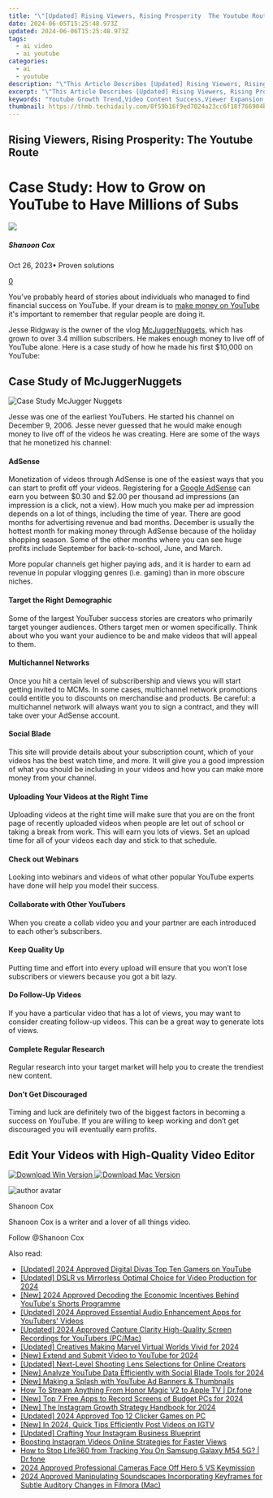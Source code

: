 ```yaml
---
title: "\"[Updated] Rising Viewers, Rising Prosperity  The Youtube Route\""
date: 2024-06-05T15:25:48.973Z
updated: 2024-06-06T15:25:48.973Z
tags:
  - ai video
  - ai youtube
categories:
  - ai
  - youtube
description: "\"This Article Describes [Updated] Rising Viewers, Rising Prosperity: The Youtube Route\""
excerpt: "\"This Article Describes [Updated] Rising Viewers, Rising Prosperity: The Youtube Route\""
keywords: "Youtube Growth Trend,Video Content Success,Viewer Expansion Impact,Profit Through YouTube,Viewership Increase Benefits,Digital Media Prosperity,Online Platform Gain"
thumbnail: https://thmb.techidaily.com/8f59b16f9ed7024a23cc6f18f766904b6f418e4c5b8df6a84d93cf668a943550.jpg
---
```


## Rising Viewers, Rising Prosperity: The Youtube Route

# Case Study: How to Grow on YouTube to Have Millions of Subs

![](https://images.wondershare.com/filmora/article-images/shannon-cox.jpg)

##### Shanoon Cox

 Oct 26, 2023• Proven solutions

[0](#commentsBoxSeoTemplate)

You’ve probably heard of stories about individuals who managed to find financial success on YouTube. If your dream is to [make money on YouTube](https://tools.techidaily.com/wondershare/filmora/download/) it's important to remember that regular people are doing it.

Jesse Ridgway is the owner of the vlog [McJuggerNuggets](https://www.youtube.com/user/McJuggerNuggets), which has grown to over 3.4 million subscribers. He makes enough money to live off of YouTube alone. Here is a case study of how he made his first $10,000 on YouTube:

## Case Study of McJuggerNuggets

![Case Study McJugger Nuggets](https://images.wondershare.com/filmora/article-images/case-study-mcjugger-nuggets.jpg)

Jesse was one of the earliest YouTubers. He started his channel on December 9, 2006\. Jesse never guessed that he would make enough money to live off of the videos he was creating. Here are some of the ways that he monetized his channel:

#### AdSense

Monetization of videos through AdSense is one of the easiest ways that you can start to profit off your videos. Registering for a [Google AdSense](https://www.google.com/adsense/start/#?modal%5Factive=none) can earn you between $0.30 and $2.00 per thousand ad impressions (an impression is a click, not a view). How much you make per ad impression depends on a lot of things, including the time of year. There are good months for advertising revenue and bad months. December is usually the hottest month for making money through AdSense because of the holiday shopping season. Some of the other months where you can see huge profits include September for back-to-school, June, and March.

More popular channels get higher paying ads, and it is harder to earn ad revenue in popular vlogging genres (i.e. gaming) than in more obscure niches.

#### Target the Right Demographic

Some of the largest YouTuber success stories are creators who primarily target younger audiences. Others target men or women specifically. Think about who you want your audience to be and make videos that will appeal to them.

#### Multichannel Networks

Once you hit a certain level of subscribership and views you will start getting invited to MCMs. In some cases, multichannel network promotions could entitle you to discounts on merchandise and products. Be careful: a multichannel network will always want you to sign a contract, and they will take over your AdSense account.

#### Social Blade

This site will provide details about your subscription count, which of your videos has the best watch time, and more. It will give you a good impression of what you should be including in your videos and how you can make more money from your channel.

#### Uploading Your Videos at the Right Time

Uploading videos at the right time will make sure that you are on the front page of recently uploaded videos when people are let out of school or taking a break from work. This will earn you lots of views. Set an upload time for all of your videos each day and stick to that schedule.

#### Check out Webinars

Looking into webinars and videos of what other popular YouTube experts have done will help you model their success.

#### Collaborate with Other YouTubers

When you create a collab video you and your partner are each introduced to each other’s subscribers.

#### Keep Quality Up

Putting time and effort into every upload will ensure that you won’t lose subscribers or viewers because you got a bit lazy.

#### Do Follow-Up Videos

If you have a particular video that has a lot of views, you may want to consider creating follow-up videos. This can be a great way to generate lots of views.

#### Complete Regular Research

Regular research into your target market will help you to create the trendiest new content.

#### Don't Get Discouraged

Timing and luck are definitely two of the biggest factors in becoming a success on YouTube. If you are willing to keep working and don’t get discouraged you will eventually earn profits.

## Edit Your Videos with High-Quality Video Editor

[![Download Win Version](https://images.wondershare.com/filmora/guide/download-btn-win.jpg) ](https://tools.techidaily.com/wondershare/filmora/download/) [![Download Mac Version](https://images.wondershare.com/filmora/guide/download-btn-mac.jpg) ](https://tools.techidaily.com/wondershare/filmora/download/)

![author avatar](https://images.wondershare.com/filmora/article-images/shannon-cox.jpg)

Shanoon Cox

Shanoon Cox is a writer and a lover of all things video.

Follow @Shanoon Cox

<span class="atpl-alsoreadstyle">Also read:</span>
<div><ul>
<li><a href="https://facebook-video-share.techidaily.com/updated-2024-approved-digital-divas-top-ten-gamers-on-youtube/"><u>[Updated] 2024 Approved  Digital Divas  Top Ten Gamers on YouTube</u></a></li>
<li><a href="https://facebook-video-share.techidaily.com/updated-dslr-vs-mirrorless-optimal-choice-for-video-production-for-2024/"><u>[Updated] DSLR vs Mirrorless  Optimal Choice for Video Production for 2024</u></a></li>
<li><a href="https://facebook-video-share.techidaily.com/new-2024-approved-decoding-the-economic-incentives-behind-youtubes-shorts-programme/"><u>[New] 2024 Approved  Decoding the Economic Incentives Behind YouTube's Shorts Programme</u></a></li>
<li><a href="https://facebook-video-share.techidaily.com/updated-2024-approved-essential-audio-enhancement-apps-for-youtubers-videos/"><u>[Updated] 2024 Approved  Essential Audio Enhancement Apps for YouTubers' Videos</u></a></li>
<li><a href="https://facebook-video-share.techidaily.com/updated-2024-approved-capture-clarity-high-quality-screen-recordings-for-youtubers-pcmac/"><u>[Updated] 2024 Approved  Capture Clarity  High-Quality Screen Recordings for YouTubers (PC/Mac)</u></a></li>
<li><a href="https://facebook-video-share.techidaily.com/updated-creatives-making-marvel-virtual-worlds-vivid-for-2024/"><u>[Updated] Creatives Making Marvel Virtual Worlds Vivid for 2024</u></a></li>
<li><a href="https://facebook-video-share.techidaily.com/new-extend-and-submit-video-to-youtube-for-2024/"><u>[New] Extend and Submit Video to YouTube for 2024</u></a></li>
<li><a href="https://facebook-video-share.techidaily.com/updated-next-level-shooting-lens-selections-for-online-creators/"><u>[Updated] Next-Level Shooting  Lens Selections for Online Creators</u></a></li>
<li><a href="https://facebook-video-share.techidaily.com/new-analyze-youtube-data-efficiently-with-social-blade-tools-for-2024/"><u>[New] Analyze YouTube Data Efficiently with Social Blade Tools for 2024</u></a></li>
<li><a href="https://facebook-video-share.techidaily.com/new-making-a-splash-with-youtube-ad-banners-and-thumbnails/"><u>[New] Making a Splash with YouTube Ad Banners & Thumbnails</u></a></li>
<li><a href="https://screen-mirror.techidaily.com/how-to-stream-anything-from-honor-magic-v2-to-apple-tv-drfone-by-drfone-android/"><u>How To Stream Anything From Honor Magic V2 to Apple TV | Dr.fone</u></a></li>
<li><a href="https://screen-capture.techidaily.com/new-top-7-free-apps-to-record-screens-of-budget-pcs-for-2024/"><u>[New] Top 7 Free Apps to Record Screens of Budget PCs for 2024</u></a></li>
<li><a href="https://instagram-video-recordings.techidaily.com/new-the-instagram-growth-strategy-handbook-for-2024/"><u>[New] The Instagram Growth Strategy Handbook for 2024</u></a></li>
<li><a href="https://screen-video-capture.techidaily.com/updated-2024-approved-top-12-clicker-games-on-pc/"><u>[Updated] 2024 Approved  Top 12 Clicker Games on PC</u></a></li>
<li><a href="https://instagram-clips.techidaily.com/new-in-2024-quick-tips-efficiently-post-videos-on-igtv/"><u>[New] In 2024, Quick Tips  Efficiently Post Videos on IGTV</u></a></li>
<li><a href="https://instagram-video-files.techidaily.com/updated-crafting-your-instagram-business-blueprint/"><u>[Updated] Crafting Your Instagram Business Blueprint</u></a></li>
<li><a href="https://instagram-video-recordings.techidaily.com/boosting-instagram-videos-online-strategies-for-faster-views/"><u>Boosting Instagram Videos  Online Strategies for Faster Views</u></a></li>
<li><a href="https://change-location.techidaily.com/how-to-stop-life360-from-tracking-you-on-samsung-galaxy-m54-5g-drfone-by-drfone-virtual-android/"><u>How to Stop Life360 from Tracking You On Samsung Galaxy M54 5G? | Dr.fone</u></a></li>
<li><a href="https://extra-skills.techidaily.com/2024-approved-professional-cameras-face-off-hero-5-vs-keymission/"><u>2024 Approved  Professional Cameras Face Off  Hero 5 VS Keymission</u></a></li>
<li><a href="https://audio-shaping.techidaily.com/2024-approved-manipulating-soundscapes-incorporating-keyframes-for-subtle-auditory-changes-in-filmora-mac/"><u>2024 Approved Manipulating Soundscapes Incorporating Keyframes for Subtle Auditory Changes in Filmora (Mac)</u></a></li>
</ul></div>

<ins class="adsbygoogle"
      style="display:block"
      data-ad-client="ca-pub-7571918770474297"
      data-ad-slot="8358498916"
      data-ad-format="auto"
      data-full-width-responsive="true"></ins>